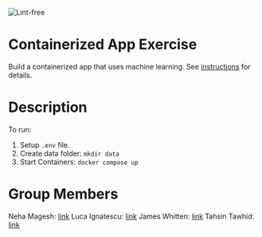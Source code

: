 ![Lint-free](https://github.com/nyu-software-engineering/containerized-app-exercise/actions/workflows/lint.yml/badge.svg)

# Containerized App Exercise

Build a containerized app that uses machine learning. See [instructions](./instructions.md) for details.

# Description
To run: 

1. Setup `.env` file. 
1. Create data folder: `mkdir data`
1. Start Containers: `docker compose up`

# Group Members
Neha Magesh: [link](https://github.com/nehamagesh)
Luca Ignatescu: [link](https://github.com/LucaIgnatescu)
James Whitten: [link](https://github.com/jwhit0)
Tahsin Tawhid: [link](https://github.com/tahsintawhid)
